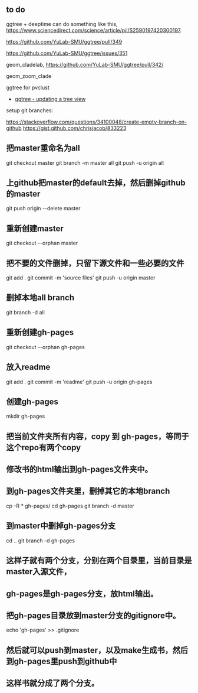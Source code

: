 ## to do


ggtree + deeptime can do something like this, <https://www.sciencedirect.com/science/article/pii/S2590197420300197>.



https://github.com/YuLab-SMU/ggtree/pull/349

https://github.com/YuLab-SMU/ggtree/issues/351


geom_cladelab, <https://github.com/YuLab-SMU/ggtree/pull/342/>


geom_zoom_clade

ggtree for pvclust


+ [ggtree - updating a tree view](https://mp.weixin.qq.com/s/csZUfzoluTkXp9DxYR7w6g)


setup git branches:

https://stackoverflow.com/questions/34100048/create-empty-branch-on-github
https://gist.github.com/chrisjacob/833223


## 把master重命名为all
git checkout master
git branch -m master all
git push -u origin all

## 上github把master的default去掉，然后删掉github的master
git push origin --delete master

## 重新创建master
git checkout --orphan master

## 把不要的文件删掉，只留下源文件和一些必要的文件

git add .
git commit -m 'source files'
git push -u origin master


## 删掉本地all branch

git branch -d all


## 重新创建gh-pages
git checkout --orphan gh-pages

## 放入readme
git add .
git commit -m 'readme'
git push -u origin gh-pages

## 创建gh-pages
mkdir gh-pages
## 把当前文件夹所有内容，copy 到 gh-pages，等同于这个repo有两个copy

## 修改书的html输出到gh-pages文件夹中。
## 到gh-pages文件夹里，删掉其它的本地branch

cp -R * gh-pages/
cd gh-pages
git branch -d master

## 到master中删掉gh-pages分支
cd ..
git branch -d gh-pages


## 这样子就有两个分支，分别在两个目录里，当前目录是master入源文件，
## gh-pages是gh-pages分支，放html输出。

## 把gh-pages目录放到master分支的gitignore中。
echo 'gh-pages' >> .gitignore

## 然后就可以push到master，以及make生成书，然后到gh-pages里push到github中
## 这样书就分成了两个分支。



